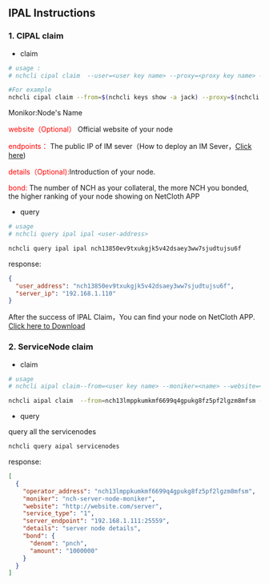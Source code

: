 ## IPAL Instructions

### 1. CIPAL claim

* claim

```bash
# usage :
# nchcli cipal claim  --user=<user key name> --proxy=<proxy key name> --service_address=<service_address> --service_type=<type> 

#For example
nchcli cipal claim --from=$(nchcli keys show -a jack) --proxy=$(nchcli keys show -a alice) --service_address="1|http://219.22.22.22:8899" --service_type=1 --user=$(nchcli keys show -a jack)
```

Monikor:Node's Name

<font color=red>website（Optional）</font> Official website of your node

<font color=red>endpoints：</font> The public IP of IM sever（How to deploy an IM Sever，[Click here](../im/README.md))

<font color=red>details（Optional):</font>Introduction of your node.

<font color=red>bond:</font> The number of NCH as your collateral, the more NCH you bonded, the higher ranking of your node showing on NetCloth APP



* query

```bash
# usage
# nchcli query ipal ipal <user-address>

nchcli query ipal ipal nch13850ev9txukgjk5v42dsaey3ww7sjudtujsu6f
```

response:
```json
{
  "user_address": "nch13850ev9txukgjk5v42dsaey3ww7sjudtujsu6f",
  "server_ip": "192.168.1.110"
}

```

After the success of IPAL Claim，You can find your node on NetCloth APP. [Click here to Download](http://chat-app.netcloth.org)

### 2. ServiceNode claim

* claim

```bash
# usage
# nchcli aipal claim--from=<user key name> --moniker=<name> --website=<website> --server=<server_endpoint> --details=<details> --service_type=<uint64> --bond=<bond tokens>

nchcli aipal claim  --from=nch13lmppkumkmf6699q4gpukg8fz5pf2lgzm8mfsm --moniker="nch-server-node-moniker"  --website="http://website.com/server" --server="192.168.1.111:25559" --details="server node details" --bond 1000000pnch
```

* query

query all the servicenodes
```bash
nchcli query aipal servicenodes
```

response:
```json
[
  {
    "operator_address": "nch13lmppkumkmf6699q4gpukg8fz5pf2lgzm8mfsm",
    "moniker": "nch-server-node-moniker",
    "website": "http://website.com/server",
    "service_type": "1",
    "server_endpoint": "192.168.1.111:25559",
    "details": "server node details",
    "bond": {
      "denom": "pnch",
      "amount": "1000000"
    }
  }
]
```
